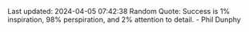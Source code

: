 Last updated: 2024-04-05 07:42:38
Random Quote: Success is 1% inspiration, 98% perspiration, and 2% attention to detail. - Phil Dunphy
